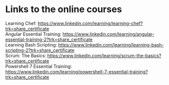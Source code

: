 # Links to the online courses

Learning Chef: https://www.linkedin.com/learning/learning-chef?trk=share_certificate  
Angular Essential Training: https://www.linkedin.com/learning/angular-essential-training-2?trk=share_certificate  
Learning Bash Scripting: https://www.linkedin.com/learning/learning-bash-scripting-2?trk=share_certificate  
Scrum: The Basics: https://www.linkedin.com/learning/scrum-the-basics?trk=share_certificate  
Powershell 7 Essential Training: https://www.linkedin.com/learning/powershell-7-essential-training?trk=share_certificate  
